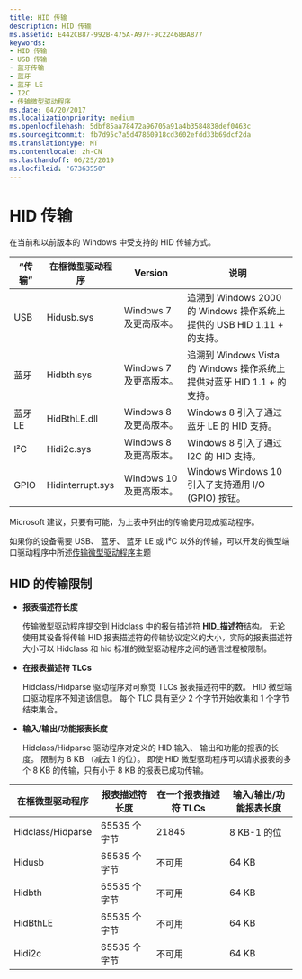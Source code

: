 ```yaml
---
title: HID 传输
description: HID 传输
ms.assetid: E442CB87-992B-475A-A97F-9C22468BA877
keywords:
- HID 传输
- USB 传输
- 蓝牙传输
- 蓝牙
- 蓝牙 LE
- I2C
- 传输微型驱动程序
ms.date: 04/20/2017
ms.localizationpriority: medium
ms.openlocfilehash: 5dbf85aa78472a96705a91a4b3584838def0463c
ms.sourcegitcommit: fb7d95c7a5d47860918cd3602efdd33b69dcf2da
ms.translationtype: MT
ms.contentlocale: zh-CN
ms.lasthandoff: 06/25/2019
ms.locfileid: "67363550"
---
```

# <a name="hid-transports"></a>HID 传输


在当前和以前版本的 Windows 中受支持的 HID 传输方式。

| “传输”    | 在框微型驱动程序 | Version               |  说明 |
| ------------ | ----------------- | --------------------- | ---------- | 
| USB          | Hidusb.sys        | Windows 7 及更高版本。  | 追溯到 Windows 2000 的 Windows 操作系统上提供的 USB HID 1.11 + 的支持。       |
| 蓝牙    | Hidbth.sys        | Windows 7 及更高版本。  | 追溯到 Windows Vista 的 Windows 操作系统上提供对蓝牙 HID 1.1 + 的支持。 |
| 蓝牙 LE | HidBthLE.dll      | Windows 8 及更高版本。  | Windows 8 引入了通过蓝牙 LE 的 HID 支持。                                               |
| I²C          | Hidi2c.sys        | Windows 8 及更高版本。  | Windows 8 引入了通过 I2C 的 HID 支持。                                                        |
| GPIO         | Hidinterrupt.sys  | Windows 10 及更高版本。 | Windows Windows 10 引入了支持通用 I/O (GPIO) 按钮。                         |

 

Microsoft 建议，只要有可能，为上表中列出的传输使用现成驱动程序。

如果你的设备需要 USB、 蓝牙、 蓝牙 LE 或 I²C 以外的传输，可以开发的微型端口驱动程序中所述[传输微型驱动程序](transport-minidrivers.md)主题

## <a name="hid-transport-limits"></a>HID 的传输限制


-   **报表描述符长度**

    传输微型驱动程序提交到 Hidclass 中的报告描述符[ **HID\_描述符**](https://docs.microsoft.com/windows-hardware/drivers/ddi/content/hidport/ns-hidport-_hid_descriptor)结构。 无论使用其设备将传输 HID 报表描述符的传输协议定义的大小，实际的报表描述符大小可以 Hidclass 和 hid 标准的微型驱动程序之间的通信过程被限制。

-   **在报表描述符 TLCs**

    Hidclass/Hidparse 驱动程序对可察觉 TLCs 报表描述符中的数。 HID 微型端口驱动程序不知道该信息。 每个 TLC 具有至少 2 个字节开始收集和 1 个字节结束集合。

-   **输入/输出/功能报表长度**

    Hidclass/Hidparse 驱动程序对定义的 HID 输入、 输出和功能的报表的长度。 限制为 8 KB （减去 1 的位）。 即使 HID 微型驱动程序可以请求报表的多个 8 KB 的传输，只有小于 8 KB 的报表已成功传输。

| 在框微型驱动程序 | 报表描述符长度 | 在一个报表描述符 TLCs | 输入/输出/功能报表长度 |
| ----------------- | ------------------------ | ----------------------------- | ---------------------------------- |
| Hidclass/Hidparse | 65535 个字节              | 21845                         | 8 KB-1 的位                       |
| Hidusb            | 65535 个字节              | 不可用                           | 64 KB                              |
| Hidbth            | 65535 个字节              | 不可用                           | 64 KB                              |
| HidBthLE          | 65535 个字节              | 不可用                           | 64 KB                              |
| Hidi2c            | 65535 个字节              | 不可用                           | 64 KB                              |

 

 

 




